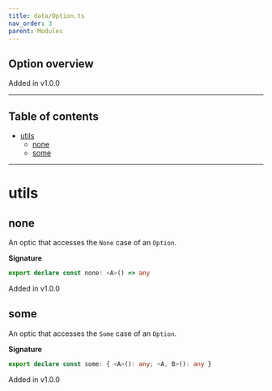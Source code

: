 ```yaml
---
title: data/Option.ts
nav_order: 3
parent: Modules
---
```


## Option overview

Added in v1.0.0

---

<h2 class="text-delta">Table of contents</h2>

- [utils](#utils)
  - [none](#none)
  - [some](#some)

---

# utils

## none

An optic that accesses the `None` case of an `Option`.

**Signature**

```ts
export declare const none: <A>() => any
```

Added in v1.0.0

## some

An optic that accesses the `Some` case of an `Option`.

**Signature**

```ts
export declare const some: { <A>(): any; <A, B>(): any }
```

Added in v1.0.0
